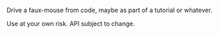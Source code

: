 Drive a faux-mouse from code, maybe as part of a tutorial or whatever.

Use at your own risk. API subject to change.
